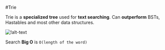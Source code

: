 #Trie

Trie is a **specialized tree** used for **text searching**. Can **outperform** BSTs, Hastables and most other data structures.

![!alt-text](https://upload.wikimedia.org/wikipedia/commons/thumb/b/be/Trie_example.svg/1200px-Trie_example.svg.png "Trie")

Search **Big O** is `O(length of the word)`